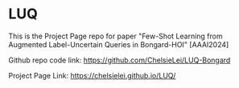 # LUQ
This is the Project Page repo for paper "Few-Shot Learning from Augmented Label-Uncertain Queries in Bongard-HOI" [AAAI2024] 

Github repo code link: https://github.com/ChelsieLei/LUQ-Bongard

Project Page Link: https://chelsielei.github.io/LUQ/


